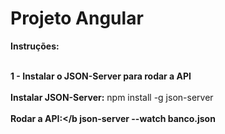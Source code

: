 # Projeto Angular

<b>Instruções:</b>

<br><b>1 - Instalar o JSON-Server para rodar a API</b></br>
<br><b>Instalar JSON-Server:</b> npm install -g json-server</br>
<br><b>Rodar a API:</b json-server --watch banco.json</br>


